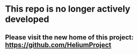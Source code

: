 # This repo is no longer actively developed
## Please visit the new home of this project: https://github.com/HeliumProject
